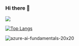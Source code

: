 
### Hi there 👋

![](https://komarev.com/ghpvc/?username=sunishkamisala&color=lightgrey&style=plastic)


[![Top Langs](https://github-readme-stats.vercel.app/api/top-langs/?username=sunishkamisala&layout=compact)](https://github.com/anuraghazra/github-readme-stats)

![azure-ai-fundamentals-20x20](https://user-images.githubusercontent.com/58567915/127597283-0415844a-2ca3-4b66-8ef0-cef40b1142c8.png)

<!--

[![Anurag's GitHub stats](https://github-readme-stats.vercel.app/api?username=sunishkamisala)](https://github.com/anuraghazra/github-readme-stats)






**sunishkamisala/sunishkamisala** is a ✨ _special_ ✨ repository because its `README.md` (this file) appears on your GitHub profile.

Here are some ideas to get you started:

- 🔭 I’m currently working on ...
- 🌱 I’m currently learning ...
- 👯 I’m looking to collaborate on ...
- 🤔 I’m looking for help with ...
- 💬 Ask me about ...
- 📫 How to reach me: ...
- 😄 Pronouns: ...
- ⚡ Fun fact: ...
-->
